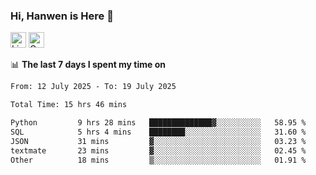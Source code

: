 ### Hi, Hanwen is Here 👋
<p>
	<a href="https://www.linkedin.com/in/liu-hanwen/"><img src="https://img.shields.io/badge/@hanwen-0A66C2?style=flat&logo=LinkedIn&logoColor=white" alt="Linkedin"  height="25px"/></a> 
	<a href="https://scholar.google.com/citations?user=HDF0su0AAAAJ"><img src="https://img.shields.io/badge/scholar-4385FE.svg?&style=plastic&logo=google-scholar&logoColor=white" alt="Google Scholar" height="25px"> </a>
</p>

📊 **The last 7 days I spent my time on** 
<!--START_SECTION:waka-->

```txt
From: 12 July 2025 - To: 19 July 2025

Total Time: 15 hrs 46 mins

Python         9 hrs 28 mins   ██████████████▓░░░░░░░░░░   58.95 %
SQL            5 hrs 4 mins    ████████░░░░░░░░░░░░░░░░░   31.60 %
JSON           31 mins         ▓░░░░░░░░░░░░░░░░░░░░░░░░   03.23 %
textmate       23 mins         ▓░░░░░░░░░░░░░░░░░░░░░░░░   02.45 %
Other          18 mins         ▒░░░░░░░░░░░░░░░░░░░░░░░░   01.91 %
```

<!--END_SECTION:waka-->


<!--
**david990917/david990917** is a ✨ _special_ ✨ repository because its `README.md` (this file) appears on your GitHub profile.

Here are some ideas to get you started:

- 🔭 I’m currently working on ...
- 🌱 I’m currently learning ...
- 👯 I’m looking to collaborate on ...
- 🤔 I’m looking for help with ...
- 💬 Ask me about ...
- 📫 How to reach me: ...
- 😄 Pronouns: ...
- ⚡ Fun fact: ...
-->
